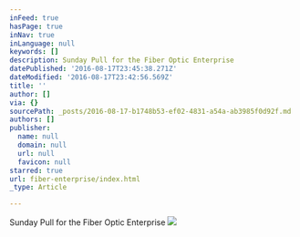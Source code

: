 ```yaml
---
inFeed: true
hasPage: true
inNav: true
inLanguage: null
keywords: []
description: Sunday Pull for the Fiber Optic Enterprise
datePublished: '2016-08-17T23:45:38.271Z'
dateModified: '2016-08-17T23:42:56.569Z'
title: ''
author: []
via: {}
sourcePath: _posts/2016-08-17-b1748b53-ef02-4831-a54a-ab3985f0d92f.md
authors: []
publisher:
  name: null
  domain: null
  url: null
  favicon: null
starred: true
url: fiber-enterprise/index.html
_type: Article

---
```

Sunday Pull for the Fiber Optic Enterprise
![](https://the-grid-user-content.s3-us-west-2.amazonaws.com/101ef47d-1ea6-43e1-a627-ade928f600da.jpg)